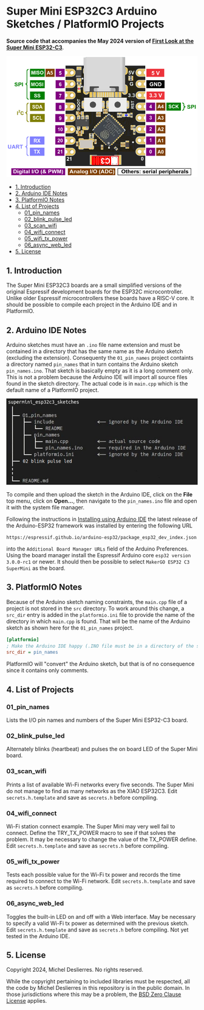 # Super Mini ESP32C3 Arduino Sketches / PlatformIO Projects

**Source code that accompanies the May 2024 version of [First Look at the Super Mini ESP32-C3](https://sigmdel.ca/michel/ha/esp8266/super_mini_esp32c3_en.html)**.

![Super Mini ESP32C3 Pinout](images/pinout_top_big_logo.png)

<!-- TOC -->

- [1. Introduction](#1-introduction)
- [2. Arduino IDE Notes](#2-arduino-ide-notes)
- [3. PlatformIO Notes](#3-platformio-notes)
- [4. List of Projects](#4-list-of-projects)
  - [01_pin_names](#01_pin_names)
  - [02_blink_pulse_led](#02_blink_pulse_led)
  - [03_scan_wifi](#03_scan_wifi)
  - [04_wifi_connect](#04_wifi_connect)
  - [05_wifi_tx_power](#05_wifi_tx_power)
  - [06_async_web_led](#06-_async_web_led)
- [5. License](#5-license)

<!-- /TOC -->

## 1. Introduction

The Super Mini ESP32C3 boards are a small simplified versions of the original Espressif development boards for the ESP32C microcontroller. Unlike older Espressif microcontrollers these boards have a RISC-V core. It should be possible to compile each project  in the Arduino IDE and in PlatformIO. 

## 2. Arduino IDE Notes

Arduino sketches must have an `.ino` file name extension and must be contained in a directory that has the same name as the Arduino sketch (excluding the extension). Consequenty the `01_pin_names` project containts a directory named `pin_names` that in turn contains the Arduino sketch `pin_names.ino`. That sketch is basically empty as it is a long comment only. This is not a problem because the Arduino IDE will import all source files found in the sketch directory. The actual code is in `main.cpp` which is the default name of a PlatformIO project.

![Directory tree](images/dir_tree.jpg) 

To compile and then upload the sketch in the Arduino IDE, click on the **File** top menu, click on **Open...**, then navigate to the `pin_names.ino` file and open it with the system file manager.

Following the instructions in [Installing using Arduino IDE](https://docs.espressif.com/projects/arduino-esp32/en/latest/installing.html#installing-using-arduino-ide) the latest release of the Arduino-ESP32 framework was installed by entering the following URL 
```
https://espressif.github.io/arduino-esp32/package_esp32_dev_index.json
```
into the `Additional Board Manager URLs` field of the Arduino Preferences. Using the board manager install the Espressif Arduino core `esp32 version 3.0.0-rc1` or newer. It should then be possible to select `MakerGO ESP32 C3 SuperMini` as the board.

## 3. PlatformIO Notes

Because of the Arduino sketch naming constraints, the `main.cpp` file of a project is not stored in the `src` directory. To work around this change, a `src_dir` entry is added in the `platformio.ini` file to provide the name of the directory in which `main.cpp` is found. That will be the name of the Arduino sketch as shown here for the `01_pin_names` project. 

```ini
[platformio]
; Make the Arduino IDE happy (.INO file must be in a directory of the same name)
src_dir = pin_names
```

PlatformIO will "convert" the Arduino sketch, but that is of no consequence since it contains only comments.

## 4. List of Projects      

### 01_pin_names
  Lists the I/O pin names and numbers of the Super Mini ESP32-C3 board.

### 02_blink_pulse_led
  Alternately blinks (heartbeat) and pulses the on board LED of the Super Mini board.

### 03_scan_wifi
  Prints a list of available Wi-Fi networks every five seconds. The Super Mini do not manage to find as many networks as the XIAO ESP32C3. Edit `secrets.h.template` and save as `secrets.h` before compiling.
  
### 04_wifi_connect
  Wi-Fi station connect example. The Super Mini may very well fail to connect. Define the TRY_TX_POWER macro to see if that solves the problem. It may be necessary to change the value of the TX_POWER define. Edit `secrets.h.template` and save as `secrets.h` before compiling.

### 05_wifi_tx_power
  Tests each possible value for the Wi-Fi tx power and records the time required to connect to the Wi-Fi network. Edit `secrets.h.template` and save as `secrets.h` before compiling.     

### 06_async_web_led
  Toggles the built-in LED on and off with a Web interface. May be necessary to specify a valid Wi-Fi tx power as determined with the previous sketch. Edit `secrets.h.template` and save as `secrets.h` before compiling. Not yet tested in the Arduino IDE.
  
## 5. License

Copyright 2024, Michel Deslierres. No rights reserved. 

While the copyright pertaining to included libraries must be respected, all the code by Michel Deslierres in this repository is in the public domain. In those jurisdictions where this may be a problem, the [BSD Zero Clause License](https://spdx.org/licenses/0BSD.html) applies.

